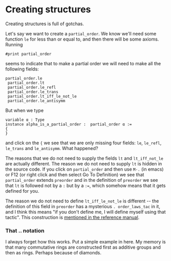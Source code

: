 # Creating structures #

Creating structures is full of gotchas.

Let's say we want to create a `partial_order`. We know we'll need some function `le` for less than or equal to, and then there will be some axioms. Running

```
#print partial_order
```

seems to indicate that to make a partial order we will need to make all the following fields:

```
partial_order.le
 partial_order.lt
 partial_order.le_refl
 partial_order.le_trans
 partial_order.lt_iff_le_not_le
 partial_order.le_antisymm
 ```

But when we type

```
variable α : Type
instance alpha_is_a_partial_order :  partial_order α := 
{
}
```

and click on the `{` we see that we are only missing four fields: `le`, `le_refl`, `le_trans` and `le_antisymm`. What happened?

The reasons that we do not need to supply the fields `lt` and `lt_iff_not_le` are actually different. The reason we do not need to supply `lt` is hidden in the source code. If you click on `partial_order` and then use `M-.` (in emacs) or F12 (or right click and then select Go To Definition) we see that `partial_order` extends `preorder` and in the definition of `preorder` we see that `lt` is followed not by a `:` but by a `:=`, which somehow means that it gets defined for you.

The reason we do not need to define `lt_iff_le_not_le` is different -- the definition of this field in `preorder` has a mysterious `. order_laws_tac` in it, and I think this means "if you don't define me, I will define myself using that tactic". This construction is [mentioned in the reference manual](https://leanprover.github.io/reference/expressions.html#implicit-arguments).

### That .. notation

I always forget how this works. Put a simple example in here. My memory is that many commutative rings are constructed first as additive groups and then as rings. Perhaps because of diamonds. 